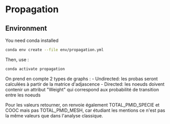 # Propagation

## Environment

You need conda installed

```bash
conda env create --file env/propagation.yml
```
Then, use :

```bash
conda activate propagation
```



On prend en compte 2 types de graphs :
    - Undirected: les probas seront calculées à partir de la matrice d'adjascence
    - Directed: les noeuds doivent contenir un attribut "Weight" qui correspond aux probabilité de transition entre les noeuds

Pour les valeurs retourner, on renvoie également TOTAL_PMID_SPECIE et COOC mais pas TOTAL_PMID_MESH, car étudiant les mentions ce n'est pas la même valeurs que dans l'analyse classique.